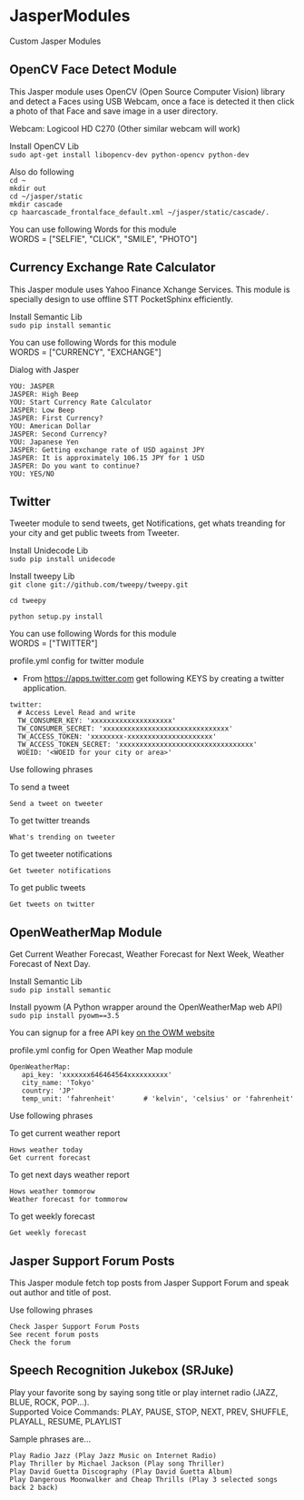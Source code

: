 # JasperModules
Custom Jasper Modules

## OpenCV Face Detect Module
This Jasper module uses OpenCV (Open Source Computer Vision) library and detect a Faces using USB Webcam, once a face is detected it then click a photo of that Face and save image in a user directory.<br />

Webcam: Logicool HD C270 (Other similar webcam will work)<br />

Install OpenCV Lib<br />
```sudo apt-get install libopencv-dev python-opencv python-dev``` 

Also do following<br />
```cd ~```<br />
```mkdir out```<br />
```cd ~/jasper/static```<br />
```mkdir cascade```<br />
```cp haarcascade_frontalface_default.xml ~/jasper/static/cascade/.```<br />

You can use following Words for this module<br />
WORDS = ["SELFIE", "CLICK", "SMILE", "PHOTO"]
     
## Currency Exchange Rate Calculator
This Jasper module uses Yahoo Finance Xchange Services. This module is specially design to use offline STT PocketSphinx efficiently. <br />

Install Semantic Lib<br />
```sudo pip install semantic``` 

You can use following Words for this module<br />
WORDS = ["CURRENCY", "EXCHANGE"]

Dialog with Jasper<br />
```
YOU: JASPER
JASPER: High Beep
YOU: Start Currency Rate Calculator
JASPER: Low Beep
JASPER: First Currency?
YOU: American Dollar
JASPER: Second Currency?
YOU: Japanese Yen
JASPER: Getting exchange rate of USD against JPY
JASPER: It is approximately 106.15 JPY for 1 USD
JASPER: Do you want to continue?
YOU: YES/NO
```
## Twitter
Tweeter module to send tweets, get Notifications, get whats treanding for your city and get public tweets from Tweeter. <br />

Install Unidecode Lib<br />
```sudo pip install unidecode``` 

Install tweepy Lib<br />
```git clone git://github.com/tweepy/tweepy.git```

```cd tweepy```

```python setup.py install```

You can use following Words for this module<br />
WORDS = ["TWITTER"]

profile.yml config for twitter module<br />

* From https://apps.twitter.com get following KEYS by creating a twitter application.

```
twitter:
  # Access Level Read and write
  TW_CONSUMER_KEY: 'xxxxxxxxxxxxxxxxxxxx'
  TW_CONSUMER_SECRET: 'xxxxxxxxxxxxxxxxxxxxxxxxxxxxxxx'
  TW_ACCESS_TOKEN: 'xxxxxxxx-xxxxxxxxxxxxxxxxxxxxx'
  TW_ACCESS_TOKEN_SECRET: 'xxxxxxxxxxxxxxxxxxxxxxxxxxxxxxxxx'
  WOEID: '<WOEID for your city or area>' 
```

Use following phrases<br />

To send a tweet

```Send a tweet on tweeter```<br />

To get twitter treands

```What's trending on tweeter```<br />

To get tweeter notifications

```Get tweeter notifications```<br />

To get public tweets

```Get tweets on twitter```<br />


## OpenWeatherMap Module
Get Current Weather Forecast, Weather Forecast for Next Week, Weather Forecast of Next Day. <br />

Install Semantic Lib<br />
```sudo pip install semantic``` 

Install pyowm (A Python wrapper around the OpenWeatherMap web API) <br />
```sudo pip install pyowm==3.5``` 

You can signup for a free API key [on the OWM website](https://home.openweathermap.org/users/sign_up)

profile.yml config for Open Weather Map module<br />

```
OpenWeatherMap:
   api_key: 'xxxxxxx646464564xxxxxxxxxx'
   city_name: 'Tokyo'
   country: 'JP'
   temp_unit: 'fahrenheit'       # 'kelvin', 'celsius' or 'fahrenheit' 
```

Use following phrases<br />

To get current weather report

```Hows weather today```<br />
```Get current forecast```<br />

To get next days weather report

```Hows weather tommorow```<br />
```Weather forecast for tommorow```<br />

To get weekly forecast

```Get weekly forecast```<br />

## Jasper Support Forum Posts
This Jasper module fetch top posts from Jasper Support Forum and speak out author and title of post.<br />

Use following phrases<br />
```
Check Jasper Support Forum Posts
See recent forum posts
Check the forum
```
## Speech Recognition Jukebox (SRJuke)
Play your favorite song by saying song title or play internet radio (JAZZ, BLUE, ROCK, POP...). <br />
Supported Voice Commands: PLAY, PAUSE, STOP, NEXT, PREV, SHUFFLE, PLAYALL, RESUME, PLAYLIST

Sample phrases are...<br />
```
Play Radio Jazz (Play Jazz Music on Internet Radio) 
Play Thriller by Michael Jackson (Play song Thriller)
Play David Guetta Discography (Play David Guetta Album)
Play Dangerous Moonwalker and Cheap Thrills (Play 3 selected songs back 2 back)
```
